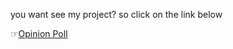 you want see my project? so click on the link below

☞<a href='https://maktab-react-opinion-poll.vercel.app/'>Opinion Poll</a>

